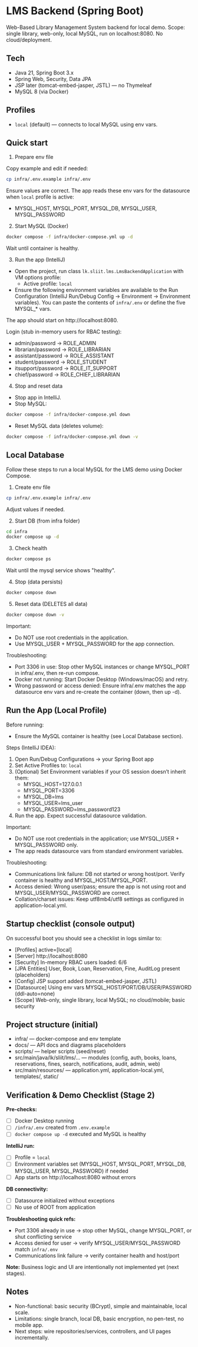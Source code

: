 # LMS Backend (Spring Boot)

Web-Based Library Management System backend for local demo. Scope: single library, web-only, local MySQL, run on localhost:8080. No cloud/deployment.

## Tech
- Java 21, Spring Boot 3.x
- Spring Web, Security, Data JPA
- JSP later (tomcat-embed-jasper, JSTL) — no Thymeleaf
- MySQL 8 (via Docker)

## Profiles
- `local` (default) — connects to local MySQL using env vars.

## Quick start

1) Prepare env file

Copy example and edit if needed:

```bash
cp infra/.env.example infra/.env
```

Ensure values are correct. The app reads these env vars for the datasource when `local` profile is active:
- MYSQL_HOST, MYSQL_PORT, MYSQL_DB, MYSQL_USER, MYSQL_PASSWORD

2) Start MySQL (Docker)

```bash
docker compose -f infra/docker-compose.yml up -d
```

Wait until container is healthy.

3) Run the app (IntelliJ)

- Open the project, run class `lk.sliit.lms.LmsBackendApplication` with VM options profile:
  - Active profile: `local`
- Ensure the following environment variables are available to the Run Configuration (IntelliJ Run/Debug Config → Environment → Environment variables). You can paste the contents of `infra/.env` or define the five MYSQL_* vars.

The app should start on http://localhost:8080.

Login (stub in-memory users for RBAC testing):
- admin/password → ROLE_ADMIN
- librarian/password → ROLE_LIBRARIAN
- assistant/password → ROLE_ASSISTANT
- student/password → ROLE_STUDENT
- itsupport/password → ROLE_IT_SUPPORT
- chief/password → ROLE_CHIEF_LIBRARIAN

4) Stop and reset data

- Stop app in IntelliJ.
- Stop MySQL:

```bash
docker compose -f infra/docker-compose.yml down
```

- Reset MySQL data (deletes volume):

```bash
docker compose -f infra/docker-compose.yml down -v
```

## Local Database

Follow these steps to run a local MySQL for the LMS demo using Docker Compose.

1) Create env file

```bash
cp infra/.env.example infra/.env
```

Adjust values if needed.

2) Start DB (from infra folder)

```bash
cd infra
docker compose up -d
```

3) Check health

```bash
docker compose ps
```

Wait until the mysql service shows "healthy".

4) Stop (data persists)

```bash
docker compose down
```

5) Reset data (DELETES all data)

```bash
docker compose down -v
```

Important:
- Do NOT use root credentials in the application.
- Use MYSQL_USER + MYSQL_PASSWORD for the app connection.

Troubleshooting:
- Port 3306 in use: Stop other MySQL instances or change MYSQL_PORT in infra/.env, then re-run compose.
- Docker not running: Start Docker Desktop (Windows/macOS) and retry.
- Wrong password or access denied: Ensure infra/.env matches the app datasource env vars and re-create the container (down, then up -d).

## Run the App (Local Profile)

Before running:
- Ensure the MySQL container is healthy (see Local Database section).

Steps (IntelliJ IDEA):
1) Open Run/Debug Configurations → your Spring Boot app
2) Set Active Profiles to: `local`
3) (Optional) Set Environment variables if your OS session doesn’t inherit them:
   - MYSQL_HOST=127.0.0.1
   - MYSQL_PORT=3306
   - MYSQL_DB=lms
   - MYSQL_USER=lms_user
   - MYSQL_PASSWORD=lms_password123
4) Run the app. Expect successful datasource validation.

Important:
- Do NOT use root credentials in the application; use MYSQL_USER + MYSQL_PASSWORD only.
- The app reads datasource vars from standard environment variables.

Troubleshooting:
- Communications link failure: DB not started or wrong host/port. Verify container is healthy and MYSQL_HOST/MYSQL_PORT.
- Access denied: Wrong user/pass; ensure the app is not using root and MYSQL_USER/MYSQL_PASSWORD are correct.
- Collation/charset issues: Keep utf8mb4/utf8 settings as configured in application-local.yml.

## Startup checklist (console output)
On successful boot you should see a checklist in logs similar to:
- [Profiles] active=[local]
- [Server] http://localhost:8080
- [Security] In-memory RBAC users loaded: 6/6
- [JPA Entities] User, Book, Loan, Reservation, Fine, AuditLog present (placeholders)
- [Config] JSP support added (tomcat-embed-jasper, JSTL)
- [Datasource] Using env vars MYSQL_HOST/PORT/DB/USER/PASSWORD (ddl-auto=none)
- [Scope] Web-only, single library, local MySQL; no cloud/mobile; basic security

## Project structure (initial)

- infra/ — docker-compose and env template
- docs/ — API docs and diagrams placeholders
- scripts/ — helper scripts (seed/reset)
- src/main/java/lk/sliit/lms/... — modules (config, auth, books, loans, reservations, fines, search, notifications, audit, admin, web)
- src/main/resources/ — application.yml, application-local.yml, templates/, static/

## Verification & Demo Checklist (Stage 2)

**Pre-checks:**
- [ ] Docker Desktop running
- [ ] `/infra/.env` created from `.env.example`
- [ ] `docker compose up -d` executed and MySQL is healthy

**IntelliJ run:**
- [ ] Profile = `local`
- [ ] Environment variables set (MYSQL_HOST, MYSQL_PORT, MYSQL_DB, MYSQL_USER, MYSQL_PASSWORD) if needed
- [ ] App starts on http://localhost:8080 without errors

**DB connectivity:**
- [ ] Datasource initialized without exceptions
- [ ] No use of ROOT from application

**Troubleshooting quick refs:**
- Port 3306 already in use → stop other MySQL, change MYSQL_PORT, or shut conflicting service
- Access denied for user → verify MYSQL_USER/MYSQL_PASSWORD match `infra/.env`
- Communications link failure → verify container health and host/port

**Note:** Business logic and UI are intentionally not implemented yet (next stages).

## Notes
- Non-functional: basic security (BCrypt), simple and maintainable, local scale.
- Limitations: single branch, local DB, basic encryption, no pen-test, no mobile app.
- Next steps: wire repositories/services, controllers, and UI pages incrementally.
